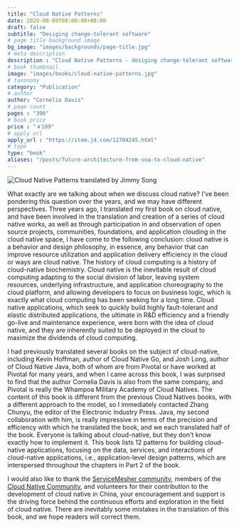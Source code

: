 ```yaml
---
title: "Cloud Native Patterns"
date: 2020-08-09T08:00:00+08:00
draft: false
subtitle: "Desiging change-tolerant software"
# page title background image
bg_image: "images/backgrounds/page-title.jpg"
# meta description
description : "Cloud Native Patterns - desiging change-tolerant software, translated by Ruofei Zhang and Jimmy Song."
# book thumbnail
image: "images/books/cloud-native-patterns.jpg"
# taxonomy
category: "Publication"
# author
author: "Cornelia Davis"
# page count
pages : "396"
# book price
price : "￥109"
# apply url
apply_url : "https://item.jd.com/12704245.html"
# type
type: "book"
aliases: "/posts/future-architecture-from-soa-to-cloud-native"
---
```


![Cloud Native Patterns translated by Jimmy Song](https://res.cloudinary.com/jimmysong/image/upload/v1596934111/images/cloud-native-patterns-jimmysong.jpg)

What exactly are we talking about when we discuss cloud native? I've been pondering this question over the years, and we may have different perspectives. Three years ago, I translated my first book on cloud native, and have been involved in the translation and creation of a series of cloud native works, as well as through participation in and observation of open source projects, communities, foundations, and application clouding in the cloud native space, I have come to the following conclusion: cloud native is a behavior and design philosophy, in essence, any behavior that can improve resource utilization and application delivery efficiency in the cloud or ways are cloud native. The history of cloud computing is a history of cloud-native biochemistry. Cloud native is the inevitable result of cloud computing adapting to the social division of labor, leaving system resources, underlying infrastructure, and application choreography to the cloud platform, and allowing developers to focus on business logic, which is exactly what cloud computing has been seeking for a long time. Cloud native applications, which seek to quickly build highly fault-tolerant and elastic distributed applications, the ultimate in R&D efficiency and a friendly go-live and maintenance experience, were born with the idea of cloud native, and they are inherently suited to be deployed in the cloud to maximize the dividends of cloud computing.

I had previously translated several books on the subject of cloud-native, including Kevin Hoffman, author of Cloud Native Go, and Josh Long, author of Cloud Native Java, both of whom are from Pivotal or have worked at Pivotal for many years, and when I came across this book, I was surprised to find that the author Cornelia Davis is also from the same company, and Pivotal is really the Whampoa Military Academy of Cloud Natives. The content of this book is different from the previous Cloud Natives books, with a different approach to the model, so I immediately contacted Zhang Chunyu, the editor of the Electronic Industry Press. Java, my second collaboration with him, is really impressive in terms of the precision and efficiency with which he translated the book, and we each translated half of the book.
Everyone is talking about cloud-native, but they don't know exactly how to implement it. This book lists 12 patterns for building cloud-native applications, focusing on the data, services, and interactions of cloud-native applications, i.e., application-level design patterns, which are interspersed throughout the chapters in Part 2 of the book.

I would also like to thank the [ServiceMesher community](https://www.servicemesher.com), members of the [Cloud Native Community](https://cloudnative.to), and volunteers for their contribution to the development of cloud native in China, your encouragement and support is the driving force behind the continuous efforts and exploration in the field of cloud native. There are inevitably some mistakes in the translation of this book, and we hope readers will correct them.
